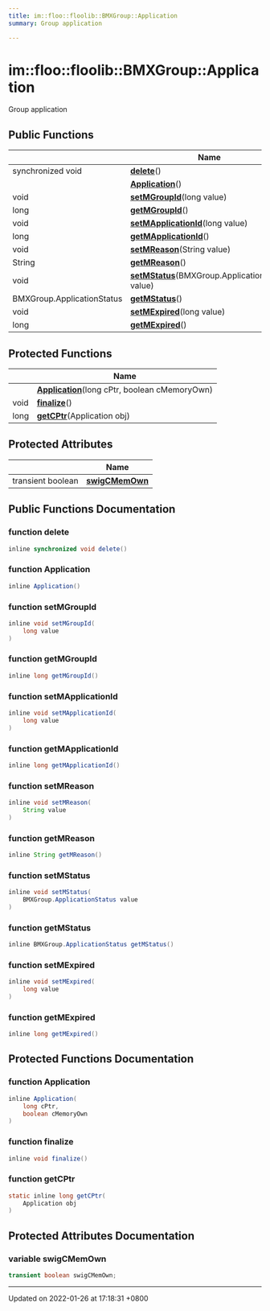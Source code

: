 ```yaml
---
title: im::floo::floolib::BMXGroup::Application
summary: Group application 

---
```


# im::floo::floolib::BMXGroup::Application



Group application 

## Public Functions

|                | Name           |
| -------------- | -------------- |
| synchronized void | **[delete](classim_1_1floo_1_1floolib_1_1_b_m_x_group_1_1_application.md#function-delete)**() |
| | **[Application](classim_1_1floo_1_1floolib_1_1_b_m_x_group_1_1_application.md#function-application)**() |
| void | **[setMGroupId](classim_1_1floo_1_1floolib_1_1_b_m_x_group_1_1_application.md#function-setmgroupid)**(long value) |
| long | **[getMGroupId](classim_1_1floo_1_1floolib_1_1_b_m_x_group_1_1_application.md#function-getmgroupid)**() |
| void | **[setMApplicationId](classim_1_1floo_1_1floolib_1_1_b_m_x_group_1_1_application.md#function-setmapplicationid)**(long value) |
| long | **[getMApplicationId](classim_1_1floo_1_1floolib_1_1_b_m_x_group_1_1_application.md#function-getmapplicationid)**() |
| void | **[setMReason](classim_1_1floo_1_1floolib_1_1_b_m_x_group_1_1_application.md#function-setmreason)**(String value) |
| String | **[getMReason](classim_1_1floo_1_1floolib_1_1_b_m_x_group_1_1_application.md#function-getmreason)**() |
| void | **[setMStatus](classim_1_1floo_1_1floolib_1_1_b_m_x_group_1_1_application.md#function-setmstatus)**(BMXGroup.ApplicationStatus value) |
| BMXGroup.ApplicationStatus | **[getMStatus](classim_1_1floo_1_1floolib_1_1_b_m_x_group_1_1_application.md#function-getmstatus)**() |
| void | **[setMExpired](classim_1_1floo_1_1floolib_1_1_b_m_x_group_1_1_application.md#function-setmexpired)**(long value) |
| long | **[getMExpired](classim_1_1floo_1_1floolib_1_1_b_m_x_group_1_1_application.md#function-getmexpired)**() |

## Protected Functions

|                | Name           |
| -------------- | -------------- |
| | **[Application](classim_1_1floo_1_1floolib_1_1_b_m_x_group_1_1_application.md#function-application)**(long cPtr, boolean cMemoryOwn) |
| void | **[finalize](classim_1_1floo_1_1floolib_1_1_b_m_x_group_1_1_application.md#function-finalize)**() |
| long | **[getCPtr](classim_1_1floo_1_1floolib_1_1_b_m_x_group_1_1_application.md#function-getcptr)**(Application obj) |

## Protected Attributes

|                | Name           |
| -------------- | -------------- |
| transient boolean | **[swigCMemOwn](classim_1_1floo_1_1floolib_1_1_b_m_x_group_1_1_application.md#variable-swigcmemown)**  |

## Public Functions Documentation

### function delete

```java
inline synchronized void delete()
```


### function Application

```java
inline Application()
```


### function setMGroupId

```java
inline void setMGroupId(
    long value
)
```


### function getMGroupId

```java
inline long getMGroupId()
```


### function setMApplicationId

```java
inline void setMApplicationId(
    long value
)
```


### function getMApplicationId

```java
inline long getMApplicationId()
```


### function setMReason

```java
inline void setMReason(
    String value
)
```


### function getMReason

```java
inline String getMReason()
```


### function setMStatus

```java
inline void setMStatus(
    BMXGroup.ApplicationStatus value
)
```


### function getMStatus

```java
inline BMXGroup.ApplicationStatus getMStatus()
```


### function setMExpired

```java
inline void setMExpired(
    long value
)
```


### function getMExpired

```java
inline long getMExpired()
```


## Protected Functions Documentation

### function Application

```java
inline Application(
    long cPtr,
    boolean cMemoryOwn
)
```


### function finalize

```java
inline void finalize()
```


### function getCPtr

```java
static inline long getCPtr(
    Application obj
)
```


## Protected Attributes Documentation

### variable swigCMemOwn

```java
transient boolean swigCMemOwn;
```


-------------------------------

Updated on 2022-01-26 at 17:18:31 +0800